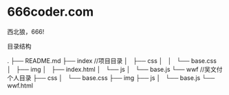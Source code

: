 # 666coder.com
西北狼，666!

目录结构


.
├── README.md
├── index   //项目目录
│   ├── css
│   │   └── base.css
│   ├── img
│   ├── index.html
│   └── js
│       └── base.js
└── wwf   //吴文付个人目录
    ├── css
    │   └── base.css
    ├── img
    ├── js
    │   └── base.js
    └── wwf.html

